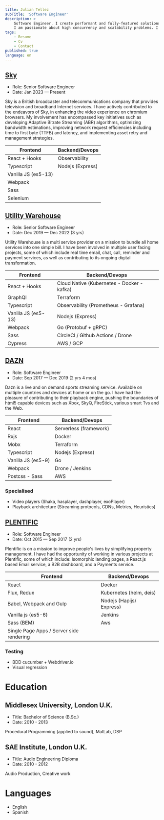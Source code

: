 ```yaml
---
title: Julian Tellez
subTitle: 'Software Engineer'
description: >
    Software Engineer. I create performant and fully-featured solutions using best practice standards.
    I am passionate about high concurrency and scalability problems. I love a good design session and to build and contribute to high performant teams.
tags:
    - Resume
    - Cv
    - Contact
published: true
language: en
---
```


## [Sky](https://www.sky.com/)
- Role: Senior Software Engineer
- Date: Jan 2023 — Present

Sky is a British broadcaster and telecommunications company that provides television
and broadband Internet services. I have actively contributed to the endeavors of Sky,
in enhancing the video experience on chromium browsers.
My involvement has encompassed key initiatives such as developing Adaptive Bitrate Streaming (ABR) algorithms, optimizing bandwidth estimations, improving network request efficiencies including time to first byte (TTFB) and latency, and implementing asset retry and management strategies.

| Frontend              | Backend/Devops
| -------------         |-------------
| React + Hooks         | Observability
| Typescript            | Nodejs (Express)
| Vanilla JS (es5-13)   |
| Webpack               |
| Sass                  |
| Selenium              |


## [Utility Warehouse](https://uw.co.uk/)
- Role: Senior Software Engineer
- Date: Dec 2019 — Dec 2022 (3 yrs)

Utility Warehouse is a multi service provider on a mission to bundle all home
services into one simple bill. I have been involved in multiple user facing
projects, some of which include real time email, chat, call, reminder and payment services,
as well as contributing to its ongoing digital transformation.

| Frontend              | Backend/Devops
| -------------         |-------------
| React + Hooks         | Cloud Native (Kubernetes - Docker - kafka)
| GraphQl               | Terraform
| Typescript            | Observability (Prometheus - Grafana)
| Vanilla JS (es5-13)   | Nodejs (Express)
| Webpack               | Go (Protobuf + gRPC)
| Sass                  | CircleCI / Github Actions / Drone
| Cypress               | AWS / GCP

## [DAZN](https://www.dazn.com)
- Role: Software Engineer
- Date: Sep 2017 — Dec 2019 (2 yrs 4 mos)

Dazn is a live and on demand sports streaming service.
Available on multiple countries and devices at home or on the go. I have had the pleasure of contributing to their playback engine, pushing the boundaries of html5 capable devices such as Xbox, SkyQ, FireStick, various smart Tvs and the Web.

| Frontend              | Backend/Devops
| -------------         |-------------
| React                 | Serverless (framework)
| Rxjs                  | Docker
| Mobx                  | Terraform
| Typescript            | Nodejs (Express)
| Vanilla JS (es5-9)    | Go
| Webpack               | Drone / Jenkins
| Postcss - Sass        | AWS

### Specialised

- Video players (Shaka, hasplayer, dashplayer, exoPlayer)
- Playback architecture (Streaming protocols, CDNs, Metrics, Heuristics)

## [PLENTIFIC](https://plentific.com)
- Role: Software Engineer
- Date: Oct 2015 — Sep 2017 (2 yrs)

Plentific is on a mission to improve people's lives by simplifying property management.
I have had the opportunity of working in various projects at
Plentific, some of which include: Isomorphic landing pages, a
React.js based Email service, a B2B dashboard, and a Payments
service.

| Frontend                                  | Backend/Devops
| -------------                             |-------------
| React                                     | Docker
| Flux, Redux                               | Kubernetes (helm, deis)
| Babel, Webpack and Gulp                   | Nodejs (Hapijs/ Express)
| Vanilla js (es5-6)                        | Jenkins
| Sass (BEM)                                | Aws
| Single Page Apps / Server side rendering  |

### Testing

- BDD cucumber + Webdriver.io
- Visual regression

# Education

## Middlesex University, London U.K.

- Title: Bachelor of Science (B.Sc.)
- Date: 2010 - 2013

Procedural Programming (applied to sound), MatLab, DSP

## SAE Institute, London U.K.

- Title: Audio Engineering Diploma
- Date: 2010 - 2012

Audio Production, Creative work

# Languages

- English
- Spanish
